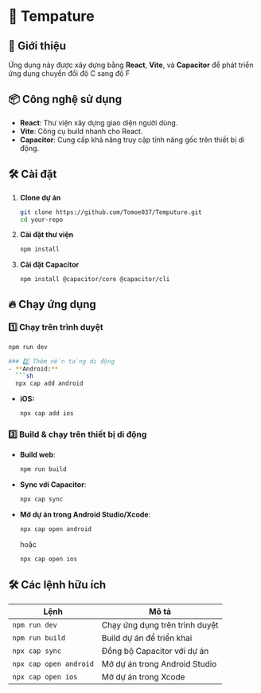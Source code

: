 # 📱 Tempature
## 🚀 Giới thiệu
Ứng dụng này được xây dựng bằng **React**, **Vite**, và **Capacitor** để phát triển ứng dụng chuyển đổi độ C sang độ F

## 📦 Công nghệ sử dụng
- **React**: Thư viện xây dựng giao diện người dùng.
- **Vite**: Công cụ build nhanh cho React.
- **Capacitor**: Cung cấp khả năng truy cập tính năng gốc trên thiết bị di động.

## 🛠 Cài đặt
1. **Clone dự án**
   ```sh
   git clone https://github.com/Tomoe037/Temputure.git
   cd your-repo
   ```

2. **Cài đặt thư viện**
   ```sh
   npm install
   ```

3. **Cài đặt Capacitor**
   ```sh
   npm install @capacitor/core @capacitor/cli
   ```

## 🔥 Chạy ứng dụng
### 1️⃣ Chạy trên trình duyệt
```sh
npm run dev

### 2️⃣ Thêm nền tảng di động
- **Android:**
  ```sh
  npx cap add android
  ```
- **iOS:**
  ```sh
  npx cap add ios
  ```

### 3️⃣ Build & chạy trên thiết bị di động
- **Build web**:
  ```sh
  npm run build
  ```
- **Sync với Capacitor**:
  ```sh
  npx cap sync
  ```
- **Mở dự án trong Android Studio/Xcode**:
  ```sh
  npx cap open android
  ```
  hoặc
  ```sh
  npx cap open ios
  ```

## 🛠 Các lệnh hữu ích
| Lệnh | Mô tả |
|------------|------------------------------------------------|
| `npm run dev` | Chạy ứng dụng trên trình duyệt |
| `npm run build` | Build dự án để triển khai |
| `npx cap sync` | Đồng bộ Capacitor với dự án |
| `npx cap open android` | Mở dự án trong Android Studio |
| `npx cap open ios` | Mở dự án trong Xcode |

